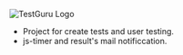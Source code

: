 ![TestGuru Logo](/public/test_logo.png.png "TestGuru Logo")
* Project for create tests and user testing.
* js-timer and result's mail notificcation.
